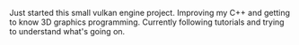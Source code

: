 Just started this small vulkan engine project. Improving my C++ and getting to know 3D graphics programming. Currently following tutorials and trying to understand what's going on.
